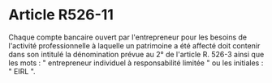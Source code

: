 # Article R526-11

Chaque compte bancaire ouvert par l'entrepreneur pour les besoins de l'activité professionnelle à laquelle un patrimoine a été affecté doit contenir dans son intitulé la dénomination prévue au 2° de l'article R. 526-3 ainsi que les mots : " entrepreneur individuel à responsabilité limitée " ou les initiales : " EIRL ".
